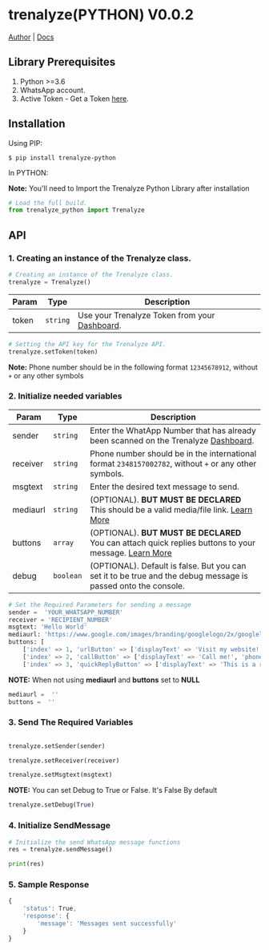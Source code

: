 # trenalyze(PYTHON) V0.0.2

[Author](https://treasureuvietobore.com/) |
[Docs](https://github.com/Trenalyze/trenalyze_python#readme)


## Library Prerequisites

1. Python >=3.6
1. WhatsApp account.
1. Active Token - Get a Token [here](https://trenalyze.com).


## Installation


Using PIP:
```shell
$ pip install trenalyze-python
```

In PYTHON:

**Note:** You'll need to Import the Trenalyze Python Library after installation

```python
# Load the full build.
from trenalyze_python import Trenalyze
```

## API

### 1. Creating an instance of the Trenalyze class.

```python
# Creating an instance of the Trenalyze class.
trenalyze = Trenalyze()
```

| Param | Type | Description |
| --- | --- | --- |
| token | `string` | Use your Trenalyze Token from your [Dashboard](https://trenalyze.com). |

```python
# Setting the API key for the Trenalyze API.
trenalyze.setToken(token)
```

**Note:** Phone number should be in the following format `12345678912`, without `+` or any other symbols

### 2. Initialize needed variables 

| Param | Type | Description |
| --- | --- | --- |
| sender | `string` | Enter the WhatApp Number that has already been scanned on the Trenalyze [Dashboard](https://trenalyze.com). |
| receiver | `string` | Phone number should be in the international format `2348157002782`, without `+` or any other symbols. |
| msgtext | `string` | Enter the desired text message to send. |
| mediaurl | `string` | (OPTIONAL). **BUT MUST BE DECLARED** This should be a valid media/file link. [Learn More](https://trenalyze.com) |
| buttons | `array` | (OPTIONAL). **BUT MUST BE DECLARED** You can attach quick replies buttons to your message. [Learn More](https://trenalyze.com) |
| debug | `boolean` | (OPTIONAL). Default is false. But you can set it to be true and the debug message is passed onto the console. |

```python
# Set the Required Parameters for sending a message 
sender =  'YOUR_WHATSAPP_NUMBER'
receiver = 'RECIPIENT_NUMBER'
msgtext: 'Hello World'
mediaurl: 'https://www.google.com/images/branding/googlelogo/2x/googlelogo_color_272x92dp.png'
buttons: [
    ['index' => 1, 'urlButton' => ['displayText' => 'Visit my website!', 'url' => 'https://trenalyze.com']],
    ['index' => 2, 'callButton' => ['displayText' => 'Call me!', 'phoneNumber' => '+1 (234) 5678-9012']],
    ['index' => 3, 'quickReplyButton' => ['displayText' => 'This is a reply, just like normal buttons!', 'id' => 'id-like-buttons-message']]
```
**NOTE:** When not using **mediaurl** and **buttons** set to **NULL**
```python
mediaurl =  ''
buttons =  ''
```

### 3. Send The Required Variables

```python

trenalyze.setSender(sender)

trenalyze.setReceiver(receiver)

trenalyze.setMsgtext(msgtext)
```

**NOTE:** You can set Debug to True or False. It's False By default
```python
trenalyze.setDebug(True)
```

### 4. Initialize SendMessage

```python
# Initialize the send WhatsApp message functions
res = trenalyze.sendMessage()

print(res)
```

### 5. Sample Response

```js
{
    'status': True, 
    'response': {
        'message': 'Messages sent successfully'
    }
}
```